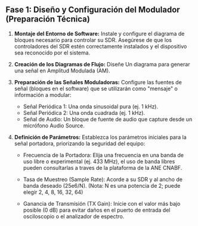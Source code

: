 ## Fase 1: Diseño y Configuración del Modulador (Preparación Técnica)
1. **Montaje del Entorno de Software:** Instale y configure el diagrama de bloques necesario para controlar su SDR. Asegúrese de que los controladores del SDR estén correctamente instalados y el dispositivo sea reconocido por el sistema.
2. **Creación de los Diagramas de Flujo:** Diseñe Un diagrama para generar una señal en Amplitud Modulada (AM).
3. **Preparación de las Señales Moduladoras:** Configure las fuentes de señal (bloques en el software) que se utilizarán como "mensaje" o información a modular:

    - Señal Periódica 1: Una onda sinusoidal pura (ej. 1 kHz).
    - Señal Periódica 2: Una onda cuadrada (ej. 1 kHz).
    - Señal de Audio: Un bloque de fuente de audio que capture desde un micrófono Audio Source.
4. **Definición de Parámetros:** Establezca los parámetros iniciales para la señal portadora, priorizando la seguridad del equipo:

   - Frecuencia de la Portadora: Elija una frecuencia en una banda de uso libre o experimental (ej. 433 MHz), el uso de banda libres pueden consultarlas a traves de la plataforma de la ANE CNABF.

    - Tasa de Muestreo (Sample Rate): Acorde a su SDR y al ancho de banda deseado (25e6/N). (Nota: N es una potencia de 2; puede elegir 2, 4, 8, 16, 32, 64)

    - Ganancia de Transmisión (TX Gain): Inicie con el valor más bajo posible (0 dB) para evitar daños en el puerto de entrada del osciloscopio o el analizador de espectro.
